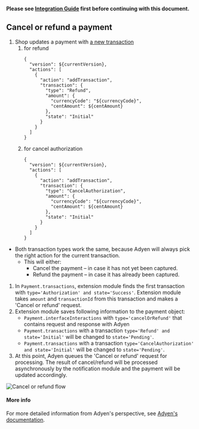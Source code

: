 **Please see [Integration Guide](WebComponentsIntegrationGuide.md) first before continuing with this document.**

## Cancel or refund a payment

1. Shop updates a payment with [a new transaction](https://docs.commercetools.com/http-api-projects-payments#add-transaction)
    1. for refund
        ```
        {
          "version": ${currentVersion},
          "actions": [
            {
              "action": "addTransaction",
              "transaction": {
                "type": "Refund",
                "amount": {
                  "currencyCode": "${currencyCode}",
                  "centAmount": ${centAmount}
                },
                "state": "Initial"
              }
            }
          ]
        }
        ```
    1. for cancel authorization
        ```
        {
          "version": ${currentVersion},
          "actions": [
            {
              "action": "addTransaction",
              "transaction": {
                "type": "CancelAuthorization",
                "amount": {
                  "currencyCode": "${currencyCode}",
                  "centAmount": ${centAmount}
                },
                "state": "Initial"
              }
            }
          ]
        }
        ```

- Both transaction types work the same, because Adyen will always pick the right action for the current transaction.
    - This will either: 
      - Cancel the payment – in case it has not yet been captured. 
      - Refund the payment – in case it has already been captured.
1. In `Payment.transactions`, extension module finds the first transaction with `type='Authorization' and state='Success'`. 
Extension module takes `amount` and `transactionId` from this transaction and makes a 'Cancel or refund' request.  
1. Extension module saves following information to the payment object:
    * `Payment.interfaceInteractions` with `type='cancelOrRefund'` that contains request and response with Adyen
    * `Payment.transactions` with a transaction `type='Refund' and state='Initial'` will be changed to `state='Pending'`.
    * `Payment.transactions` with a transaction `type='CancelAuthorization' and state='Initial'` will be changed to `state='Pending'`.
1. At this point, Adyen queues the 'Cancel or refund' request for processing.
The result of cancel/refund will be processed asynchronously by the notification module and the payment will be updated accordingly.  

![Cancel or refund flow](https://user-images.githubusercontent.com/803826/56808274-6218f600-6831-11e9-8b6e-0997b9504492.png)

#### More info
For more detailed information from Adyen's perspective, see [Adyen's documentation](https://docs.adyen.com/checkout/cancel-or-refund).
